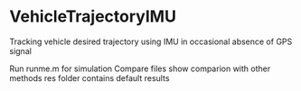 # VehicleTrajectoryIMU
Tracking vehicle desired trajectory using IMU in occasional absence of GPS signal

Run runme.m for simulation
Compare files show comparion with other methods
res folder contains default results
